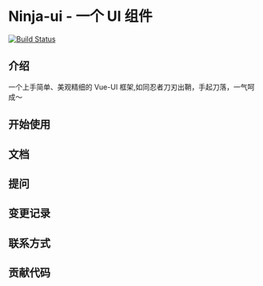 # Ninja-ui - 一个 UI 组件

[![Build Status](https://travis-ci.org/yangeee/Ninja-ui.svg?branch=master)](https://travis-ci.org/yangeee/Ninja-ui)

## 介绍

一个上手简单、美观精细的 Vue-UI 框架,如同忍者刀刃出鞘，手起刀落，一气呵成～

## 开始使用


## 文档

## 提问

## 变更记录

## 联系方式

## 贡献代码

